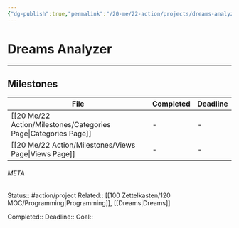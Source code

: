 ```yaml
---
{"dg-publish":true,"permalink":"/20-me/22-action/projects/dreams-analyzer/"}
---
```


# Dreams Analyzer
---
## Milestones
| File                                                               | Completed | Deadline |
| ------------------------------------------------------------------ | --------- | -------- |
| [[20 Me/22 Action/Milestones/Categories Page\|Categories Page]] | \-        | \-       |
| [[20 Me/22 Action/Milestones/Views Page\|Views Page]]           | \-        | \-       |





###### META
Status:: #action/project 
Related:: [[100 Zettelkasten/120 MOC/Programming\|Programming]], [[Dreams\|Dreams]]

Completed:: 
Deadline:: 
Goal:: 
